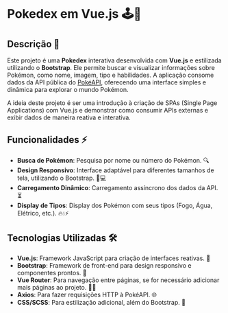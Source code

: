 # Pokedex em Vue.js 🕹️🐾

## Descrição 📜

Este projeto é uma **Pokedex** interativa desenvolvida com **Vue.js** e estilizada utilizando o **Bootstrap**. Ele permite buscar e visualizar informações sobre Pokémon, como nome, imagem, tipo e habilidades. A aplicação consome dados da API pública do [PokéAPI](https://pokeapi.co/), oferecendo uma interface simples e dinâmica para explorar o mundo Pokémon.

A ideia deste projeto é ser uma introdução à criação de SPAs (Single Page Applications) com Vue.js e demonstrar como consumir APIs externas e exibir dados de maneira reativa e interativa.

## Funcionalidades ⚡

- **Busca de Pokémon**: Pesquisa por nome ou número do Pokémon. 🔍
- **Design Responsivo**: Interface adaptável para diferentes tamanhos de tela, utilizando o Bootstrap. 📱💻
- **Carregamento Dinâmico**: Carregamento assíncrono dos dados da API. ⏳
- **Display de Tipos**: Display dos Pokémon com seus tipos (Fogo, Água, Elétrico, etc.). 🔥💧⚡

## Tecnologias Utilizadas 🛠️

- **Vue.js**: Framework JavaScript para criação de interfaces reativas. 🔄
- **Bootstrap**: Framework de front-end para design responsivo e componentes prontos. 🎨
- **Vue Router**: Para navegação entre páginas, se for necessário adicionar mais páginas ao projeto. 🚶‍♂️
- **Axios**: Para fazer requisições HTTP à PokéAPI. 🌐
- **CSS/SCSS**: Para estilização adicional, além do Bootstrap. 🎨
